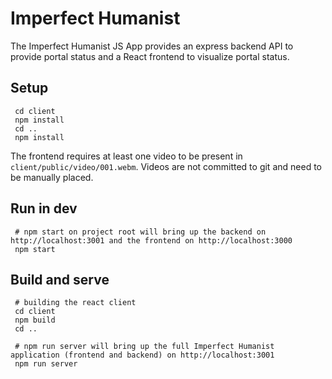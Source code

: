 # Imperfect Humanist

The Imperfect Humanist JS App provides an express backend API to provide portal status and a React frontend to visualize portal status.

## Setup
```
 cd client
 npm install
 cd ..
 npm install
```

The frontend requires at least one video to be present in `client/public/video/001.webm`. Videos are not committed to git and need to be manually placed.

## Run in dev
```
 # npm start on project root will bring up the backend on http://localhost:3001 and the frontend on http://localhost:3000
 npm start 
```

## Build and serve
```
 # building the react client
 cd client
 npm build
 cd ..

 # npm run server will bring up the full Imperfect Humanist application (frontend and backend) on http://localhost:3001
 npm run server
```
